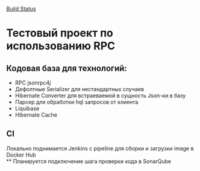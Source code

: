 [Build Status](http://localhost:8082/buildStatus/icon?job=service-pipeline%2Fdevelop "http://localhost:8082/job/service-pipeline/job/develop/")  
# Тестовый проект по использованию RPC 
## Кодовая база для технологий:
- RPC jsonrpc4j
- Дефолтные Serializer для нестандартных случаев
- Hibernate Converter для встраеваемой в сущность Json-ки в базу
- Парсер для обработки hql запросов от клиента
- Liquibase
- Hibernate Cache

## CI 
Локально поднимается Jenkins с pipeline для сборки и загрузки image в Docker Hub  
** Планируется подключение шага проверки кода в  SonarQube 
